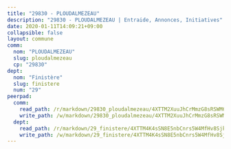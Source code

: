 ```yaml
---
title: "29830 - PLOUDALMEZEAU"
description: "29830 - PLOUDALMEZEAU | Entraide, Annonces, Initiatives"
date: 2020-01-11T14:09:21+09:00
collapsible: false
layout: commune
comm:
  nom: "PLOUDALMEZEAU"
  slug: ploudalmezeau
  cp: "29830"
dept:
  nom: "Finistère"
  slug: finistere
  num: "29"
peerpad:
  comm:
    read_path: /r/markdown/29830_ploudalmezeau/4XTTM2XuuJhCrMmzG8sRSWM6exx4xgjXX4hh5mZkqwqnxfv8F
    write_path: /w/markdown/29830_ploudalmezeau/4XTTM2XuuJhCrMmzG8sRSWM6exx4xgjXX4hh5mZkqwqnxfv8F-K3TgUe9x77Y7ubcRdiajxWmg9U5xW4mTxjmeR9a9rxuyroFmsfFpSQuPD1XyWZNX65Tt4BzShTMNtvACgkKJDTavekJQYE3yK4VKqDfkLwhdSAGwcf5MwuJHbNRSzCggLCF4yrfh
  dept:
    read_path: /r/markdown/29_finistere/4XTTM4K4sSN8E5nbCnrs5W4MfHv8SjkZXZkMiZwJKZCUFreuC
    write_path: /w/markdown/29_finistere/4XTTM4K4sSN8E5nbCnrs5W4MfHv8SjkZXZkMiZwJKZCUFreuC-K3TgUmttHvLKDBu5vxQ3oPzTia91UxXiaB3vEFjsHJiDiJD9aQfr6ibvcPa75Eo3oX7ob78s9tVxCKrtPM9bLAmDziVCSFjEgZbp3rqL8Ji8Q5aZhxfTcqkGX75WxHS6TQxtiQQ6
---
```


